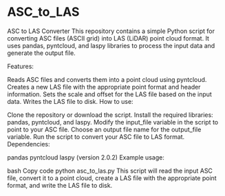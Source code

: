 # ASC_to_LAS
ASC to LAS Converter
This repository contains a simple Python script for converting ASC files (ASCII grid) into LAS (LiDAR) point cloud format. It uses pandas, pyntcloud, and laspy libraries to process the input data and generate the output file.

Features:

Reads ASC files and converts them into a point cloud using pyntcloud.
Creates a new LAS file with the appropriate point format and header information.
Sets the scale and offset for the LAS file based on the input data.
Writes the LAS file to disk.
How to use:

Clone the repository or download the script.
Install the required libraries: pandas, pyntcloud, and laspy.
Modify the input_file variable in the script to point to your ASC file.
Choose an output file name for the output_file variable.
Run the script to convert your ASC file to LAS format.
Dependencies:

pandas
pyntcloud
laspy (version 2.0.2)
Example usage:

bash
Copy code
python asc_to_las.py
This script will read the input ASC file, convert it to a point cloud, create a LAS file with the appropriate point format, and write the LAS file to disk.
